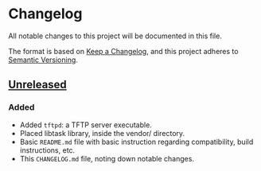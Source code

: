 # Changelog

All notable changes to this project will be documented in this file.

The format is based on [Keep a Changelog](https://keepachangelog.com/en/1.0.0/),
and this project adheres to [Semantic Versioning](https://semver.org/spec/v2.0.0.html).

## [Unreleased]

### Added

- Added `tftpd`: a TFTP server executable.
- Placed libtask library, inside the vendor/ directory.
- Basic `README.md` file with basic instruction regarding compatibility, build
  instructions, etc.
- This `CHANGELOG.md` file, noting down notable changes.

[Unreleased]: https://github.com/rishvic/communicado
